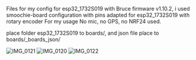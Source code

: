 Files for my config for esp32_1732S019 with Bruce firmware v1.10.2, i used smoochie-board configuration with pins adapted for esp32_1732S019 with rotary encoder
For my usage No mic, no GPS, no NRF24 used.

place folder esp32_1732S019 to boards/, and
json file place to boards/_boards_json/


![IMG_0121](https://github.com/user-attachments/assets/fa80bf96-9ce3-489e-8dbd-7436c7b9d8bb)
![IMG_0120](https://github.com/user-attachments/assets/9e18e0a1-1200-4391-af8f-03d1a6865866)
![IMG_0122](https://github.com/user-attachments/assets/194a555c-3fc7-4876-856f-211f2ffafac7)

